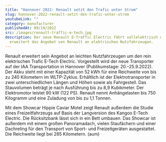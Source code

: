 ```yaml
---
title: "Hannover 2022: Renault setzt den Trafic unter Strom"
slug: hannover-2022-renault-setzt-den-trafic-unter-strom
youtubeLink: ""
category: manufacturer
publishedAt: 09/19/2022
src: /images/renault-traffic-e-tech.jpg
description: Der neue Renault E-Traffic Electric fährt vollelektrisch und
  erweitert das Angebot von Renault an elektrischen Nutzfahrzeugen.
---
```

Renault erweitert sein Angebot an leichten Nutzfahrzeugen um den rein elektrischen Trafic E-Tech Electric. Vorgestellt wird der neue Transporter auf der IAA Transportation in Hannover (Publikumstage: 20.–25.9.2022). Der Akku steht mit einer Kapazität von 52 kWh für eine Reichweite von bis zu 240 Kilometern im WLTP-Zyklus. Erhältlich ist der Elektrotransporter in zwei unterschiedlichen Längen und Höhen sowie als Fahrgestell. Das Stauvolumen beträgt je nach Ausführung bis zu 8,9 Kubikmeter. Der Elektromotor leistet 90 kW (122 PS). Renault nennt Anhängelasten bis 750 Kilogramm und eine Zuladung von bis zu 1,1 Tonnen.

Mit dem Showcar Hippie Caviar Motel zeigt Renault außerdem die Studie eines Freizeitfahrzeugs auf Basis der Langversion des Kangoo E-Tech Electric. Die Rücksitzbank lässt sich in ein Bett umbauen. Das Showcar ist außerdem mit einem großen Panoramadach, vielen Staufächern und einer Dachreling für den Transport von Sport- und Freizeitgeräten ausgestattet. Die Reichweite liegt bei 285 Kilometern. (aum)